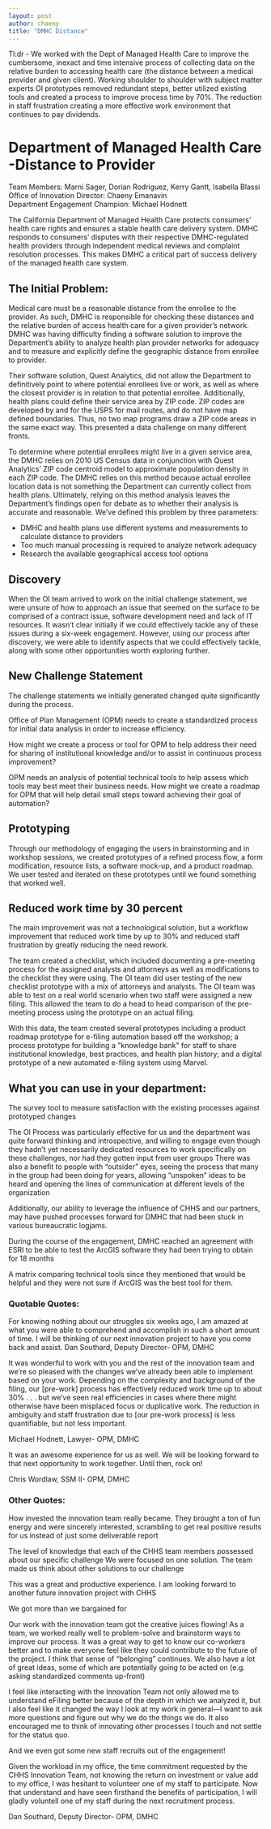 ```yaml
---
layout: post
author: chaeny
title: "DMHC Distance"
---
```

Tl:dr - We worked with the Dept of Managed Health Care to improve the cumbersome, inexact and time intensive process of collecting data on the relative burden to accessing health care (the distance between a medical provider and given client). Working shoulder to shoulder with subject matter experts OI prototypes removed redundant steps, better utilized existing tools and created a process to improve process time by 70%. The reduction in staff frustration creating a more effective work environment that continues to pay dividends.

<h1 class="jumbotron">Department of Managed Health Care -Distance to Provider</h1>

<p>Team Members: Marni Sager, Dorian Rodriguez, Kerry Gantt, Isabella Blassi<br />
Office of Innovation Director: Chaeny Emanavin <br />
Department Engagement Champion: Michael Hodnett
</p>

<p>The California Department of Managed Health Care protects consumers’ health care rights and ensures a stable health care delivery system. DMHC responds to consumers’ disputes with their respective DMHC-regulated health providers through independent medical reviews and complaint resolution processes. This makes DMHC a critical part of success delivery of the managed health care system. </p>

<h2>The Initial Problem:</h2>
<p>Medical care must be a reasonable distance from the enrollee to the provider. As such, DMHC is responsible for checking these distances and the relative burden of access health care for a given provider’s network. DMHC was having difficulty finding a software solution to improve the Department’s ability to analyze health plan provider networks for adequacy and to measure and explicitly define the geographic distance from enrollee to provider. </p>

Their software solution, Quest Analytics, did not allow the Department to definitively point to where potential enrollees live or work, as well as where the closest provider is in relation to that potential enrollee. Additionally, health plans could define their service area by ZIP code. ZIP codes are developed by and for the USPS for mail routes, and do not have map defined boundaries. Thus, no two map programs draw a ZIP code areas in the same exact way. This presented a data challenge on many different fronts.

To determine where potential enrollees might live in a given service area, the DMHC relies on 2010 US Census data in conjunction with Quest Analytics’ ZIP code centroid model to approximate population density in each ZIP code. The DMHC relies on this method because actual enrollee location data is not something the Department can currently collect from health plans. Ultimately, relying on this method analysis leaves the Department’s findings open for debate as to whether their analysis is accurate and reasonable. We’ve defined this problem by three parameters:
<ul>
<li>DMHC and health plans use different systems and measurements to calculate distance to providers </li>
<li>Too much manual processing is required to analyze network adequacy </li>
<li>Research the available geographical access tool options</li>
</ul>
<h2>Discovery</h2>
When the OI team arrived to work on the initial challenge statement, we were unsure of how to approach an issue that seemed on the surface to be comprised of a contract issue, software development need and lack of IT resources. It wasn’t clear initially if we could effectively tackle any of these issues during a six-week engagement. However, using our process after discovery, we were able to identify aspects that we could effectively tackle, along with some other opportunities worth exploring further.

<h2>New Challenge Statement</h2>
The challenge statements we initially generated changed quite significantly during the process.

Office of Plan Management (OPM) needs to create a standardized process for initial data analysis in order to increase efficiency.

How might we create a process or tool for OPM to help address their need for sharing of institutional knowledge and/or to assist in continuous process improvement?

OPM needs an analysis of potential technical tools to help assess which tools may best meet their business needs.
How might we create a roadmap for OPM that will help detail small steps toward achieving their goal of automation?

<h2>Prototyping</h2>
Through our methodology of engaging the users in brainstorming and in workshop sessions, we created prototypes of a refined process flow, a form modification, resource lists, a software mock-up, and a product roadmap. We user tested and iterated on these prototypes until we found something that worked well.


<h2>Reduced work time by 30 percent</h2>
The main improvement was not a technological solution, but a workflow improvement that reduced work time by up to 30% and reduced staff frustration by greatly reducing the need rework.

The team created a checklist, which included documenting a pre-meeting process for the assigned analysts and attorneys as well as modifications to the checklist they were using. The OI team did user testing of the new checklist prototype with a mix of attorneys and analysts. The OI team was able to test on a real world scenario when two staff were assigned a new filing. This allowed the team to do a head to head comparison of the pre-meeting process using the prototype on an actual filing.

With this data, the team created several prototypes including a product roadmap prototype for e-filing automation based off the workshop; a process prototype for building a "knowledge bank" for staff to share institutional knowledge, best practices, and health plan history; and a digital prototype of a new automated e-filing system using Marvel.

<h2>What you can use in your department:</h2>
The survey tool to measure satisfaction with the  existing processes against  prototyped changes

The OI Process was particularly effective for us and the department was quite forward thinking and introspective, and willing to engage even though they hadn’t yet necessarily dedicated resources to work specifically on these challenges, nor had they gotten input from user groups
There was also a benefit to people with “outsider” eyes, seeing the process that many in the group had been doing for years, allowing “unspoken” ideas to be heard and opening the lines of communication at different levels of the organization

Additionally, our ability to leverage the influence of CHHS and our partners, may have pushed processes forward for DMHC that had been stuck in various bureaucratic logjams.

During the course of the engagement, DMHC reached an agreement with ESRI to be able to test the ArcGIS software they had been trying to obtain for 18 months

A matrix comparing technical tools since they mentioned that would be helpful and they were not sure if ArcGIS was the best tool for them.

<h3>Quotable Quotes:</h3>

For knowing nothing about our struggles six weeks ago, I am amazed at what you were able to comprehend and accomplish in such a short amount of time. I will be thinking of our next innovation project to have you come back and assist.
Dan Southard, Deputy Director- OPM, DMHC


It was wonderful to work with you and the rest of the innovation team and we’re so pleased with the changes we’ve already been able to implement based on your work. Depending on the complexity and background of the filing, our [pre-work] process has effectively reduced work time up to about 30% . . . but we’ve seen real efficiencies in cases where there might otherwise have been misplaced focus or duplicative work. The reduction in ambiguity and staff frustration due to [our pre-work process] is less quantifiable, but not less important.
<p class="lead">Michael Hodnett, Lawyer- OPM, DMHC</p>


It was an awesome experience for us as well. We will be looking forward to that next opportunity to work together. Until then, rock on!
<p class="lead">Chris Wordlaw, SSM II- OPM, DMHC</p>

<h3>Other Quotes:</h3>
How invested the innovation team really became. They brought a ton of fun energy and were sincerely interested, scrambling to get real positive results for us instead of just some deliverable report

The level of knowledge that each of the CHHS team members possessed about our specific challenge
We were focused on one solution. The team made us think about other solutions to our challenge

This was a great and productive experience. I am looking forward to another future innovation project with CHHS

We got more than we bargained for

Our work with the innovation team got the creative juices flowing! As a team, we worked really well to problem-solve and brainstorm ways to improve our process. It was a great way to get to know our co-workers better and to make everyone feel like they could contribute to the future of the project. I think that sense of “belonging” continues. We also have a lot of great ideas, some of which are potentially going to be acted on (e.g. asking standardized comments up-front)

I feel like interacting with the Innovation Team not only allowed me to understand eFiling better because of the depth in which we analyzed it, but I also feel like it changed the way I look at my work in general—I want to ask more questions and figure out why we do the things we do. It also encouraged me to think of innovating other processes I touch and not settle for the status quo.

And we even got some new staff recruits out of the engagement!

Given the workload in my office, the time commitment requested by the CHHS Innovation Team, not knowing the return on investment or value add to my office, I was hesitant to volunteer one of my staff to participate. Now that understand and have seen firsthand the benefits of participation, I will gladly voluntell one of my staff during the next recruitment process.
<p class="lead">Dan Southard, Deputy Director- OPM, DMHC<p>
